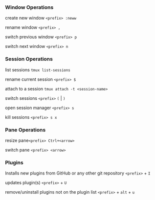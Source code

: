 ### Window Operations

create new window `<prefix> :neww`

rename window `<prefix> ,`

switch previous window `<prefix> p`

switch next window `<prefix> n`


### Session Operations

list sessions `tmux list-sessions`

rename current session `<prefix> $`

attach to a session `tmux attach -t <session-name>`

switch sessions `<prefix>` `(` | `)`

open session manager `<prefix> s`

kill sessions `<prefix> s x`

### Pane Operations

resize pane`<prefix> Ctrl+<arrow>`

switch pane `<prefix> <arrow>`


### Plugins

Installs new plugins from GitHub or any other git repository `<prefix>` + `I`

updates plugin(s) `<prefix>` + `U`

remove/uninstall plugins not on the plugin list `<prefix>` + `alt` + `u`
